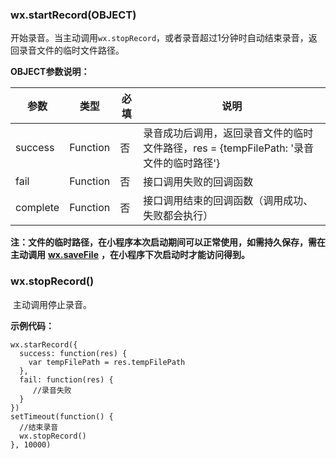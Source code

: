 ### wx.startRecord\(OBJECT\)

开始录音。当主动调用`wx.stopRecord`，或者录音超过1分钟时自动结束录音，返回录音文件的临时文件路径。

**OBJECT参数说明：**

| 参数 | 类型 | 必填 | 说明 |
| --- | --- | --- | --- |
| success | Function | 否 | 录音成功后调用，返回录音文件的临时文件路径，res = {tempFilePath: '录音文件的临时路径'} |
| fail | Function | 否 | 接口调用失败的回调函数 |
| complete | Function | 否 | 接口调用结束的回调函数（调用成功、失败都会执行） |

**注：文件的临时路径，在小程序本次启动期间可以正常使用，如需持久保存，需在主动调用** **[wx.saveFile](/API/媒体/文件.md)** **，在小程序下次启动时才能访问得到。**

### wx.stopRecord\(\)

​ 主动调用停止录音。

**示例代码：**

```
wx.starRecord({
  success: function(res) {
    var tempFilePath = res.tempFilePath 
  },
  fail: function(res) {
     //录音失败
  }
})
setTimeout(function() {
  //结束录音  
  wx.stopRecord()
}, 10000)
```

